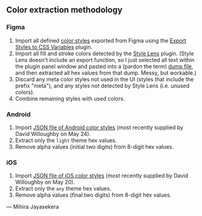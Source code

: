 ## Color extraction methodology

### Figma

1. Import all defined [color styles][f-styles] exported from Figma using the [Export Styles to CSS Variables][fp-cssvars] plugin.
1. Import all fill and stroke colors detected by the [Style Lens][fp-sl] plugin. (Style Lens doesn't include an export function, so I just selected all text within the plugin panel window and pasted into a (pardon the term) [dump file][f-used], and then extracted all hex values from that dump. Messy, but workable.)
1. Discard any meta color styles not used in the UI (styles that include the prefix "meta"), and any styles not detected by Style Lens (i.e. unused colors).
1. Combine remaining styles with used colors.

[f-styles]: https://codesandbox.io/s/github/tinymachine/qt-tahoe-color-compare/tree/main?file=/data/figma-color-styles.txt
[f-used]: https://codesandbox.io/s/github/tinymachine/qt-tahoe-color-compare/tree/main?file=/data/figma-colors-used.txt
[fp-cssvars]: https://www.figma.com/community/plugin/816737626312049592/Export-styles-to-CSS-variables
[fp-sl]: https://www.figma.com/community/plugin/856227067026087708/Style-Lens

### Android

1. Import [JSON file of Android color styles][android-json] (most recently supplied by David Willoughby on May 24).
1. Extract only the `light` theme hex values.
1. Remove alpha values (initial two digits) from 8-digit hex values.

[android-json]: https://codesandbox.io/s/github/tinymachine/qt-tahoe-color-compare/tree/main?file=/data/android-colors.json

### iOS

1. Import [JSON file of iOS color styles][ios-json] (most recently supplied by David Willoughby on May 20).
2. Extract only the `any` theme hex values.
3. Remove alpha values (final two digits) from 8-digit hex values.

[ios-json]: https://codesandbox.io/s/github/tinymachine/qt-tahoe-color-compare/tree/main?file=/data/ios-colors.json

— Mihira Jayasekera
